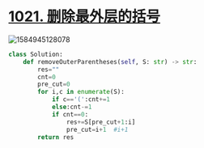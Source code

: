 # [1021. 删除最外层的括号](https://leetcode-cn.com/problems/remove-outermost-parentheses/)

![1584945128078](C:\Users\75043\AppData\Roaming\Typora\typora-user-images\1584945128078.png)

```python
class Solution:
    def removeOuterParentheses(self, S: str) -> str:
        res=""
        cnt=0
        pre_cut=0
        for i,c in enumerate(S):
            if c=='(':cnt+=1
            else:cnt-=1
            if cnt==0:
                res+=S[pre_cut+1:i]
                pre_cut=i+1  #i+1
        return res
    
```

